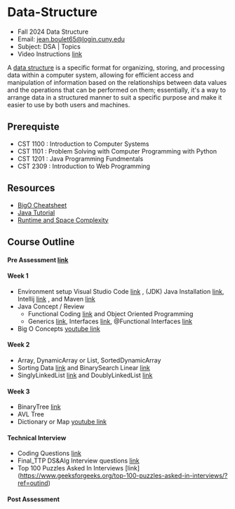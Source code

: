 # Data-Structure
* Fall 2024 Data Structure
* Email: jean.boulet65@login.cuny.edu
* Subject: DSA | Topics
* Video Instructions [link](https://drive.google.com/drive/folders/13DEuuN2U-2mGm5nSJwi0ONuX-0D6T4y1?usp=sharing)

A [data structure](https://www.geeksforgeeks.org/introduction-to-data-structures/) is a specific format for organizing, storing, and processing data within a computer system, allowing for efficient access and manipulation of information based on the relationships between data values and the operations that can be performed on them; essentially, it's a way to arrange data in a structured manner to suit a specific purpose and make it easier to use by both users and machines.

## Prerequiste
  *  CST 1100 : Introduction to Computer Systems
  *  CST 1101 : Problem Solving with Computer Programming with Python
  *  CST 1201 : Java Programming Fundmentals
  *  CST 2309 : Introduction to Web Programming    

## Resources
  *  [BigO Cheatsheet](https://www.bigocheatsheet.com/)
  *  [Java Tutorial](https://www.w3schools.com/java/)
  *  [Runtime and Space Complexity](https://www.linkedin.com/pulse/big-o-notation-time-complexity-algorithm-vikas-kumar)

## Course Outline

#### Pre Assessment [link](https://docs.google.com/document/d/1RYkeA4gmFCkGryceYNjVsmQKEkrXyLhN-C5MCYFNaAY/edit?usp=sharing)

#### Week 1
  *  Environment setup Visual Studio Code [link](https://code.visualstudio.com/download) , (JDK) Java Installation [link](https://www.oracle.com/java/technologies/javase/jdk21-archive-downloads.html), Intellij [link](https://www.jetbrains.com/idea/download/?section=windows) , and Maven [link](https://maven.apache.org/download.cgi)
  *  Java Concept / Review
      * Functional Coding [link](https://mkyong.com/java8/java-8-function-examples/) and Object Oriented Programming
      * Generics [link](https://docs.oracle.com/javase/tutorial/java/generics/why.html), Interfaces [link](https://docs.oracle.com/javase/tutorial/java/concepts/interface.html), @Functional Interfaces [link](https://www.geeksforgeeks.org/functional-interfaces-java/)
  *  Big O Concepts [youtube link](https://www.youtube.com/watch?v=XMUe3zFhM5c)
    
#### Week 2
  *  Array, DynamicArray or List, SortedDynamicArray
  *  Sorting Data [link](https://www.geeksforgeeks.org/quick-sort-algorithm/?ref=shm) and BinarySearch Linear [link](https://www.geeksforgeeks.org/binary-search/)
  *  SinglyLinkedList [link](https://www.geeksforgeeks.org/singly-linked-list-tutorial/#understanding-node-structure) and DoublyLinkedList [link](https://www.geeksforgeeks.org/introduction-and-insertion-in-a-doubly-linked-list/?ref=shm)
    
#### Week 3
  *  BinaryTree [link](https://www.geeksforgeeks.org/binary-search-tree-data-structure/#)
  *  AVL Tree
  *  Dictionary or Map [youtube link](https://www.youtube.com/watch?v=FsfRsGFHuv4&t=320s)
#### Technical Interview
 *  Coding Questions [link](https://docs.google.com/document/d/1331ZOHxlguq-3hDjrIjNPSNDQ5IlBnXPSOvAEEEeAF8/edit?tab=t.0)
 *  Final_TTP DS&Alg Interview questions [link](https://docs.google.com/spreadsheets/d/17BofgX6XaOSVbUGKCxbj0UD2dCoBCMpflNgSbklRfBs/edit?gid=0#gid=0)
 *  Top 100 Puzzles Asked In Interviews [link] (https://www.geeksforgeeks.org/top-100-puzzles-asked-in-interviews/?ref=outind)
#### Post Assessment

